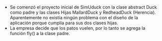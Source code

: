 - Se comenzó el proyecto inicial de SimUduck con la 
  clase abstract Duck como padre y las clases Hijas MallardDuck y RedheadDuck 
  (Herencia). Aparentemente no existía ningún problema con el 
  diseño de la aplicación porque cumplía para sus dos clases hijas.
- La empresa decide que los patos vuelen, por lo tanto se agrega la función 
  fly() a la clase padre.